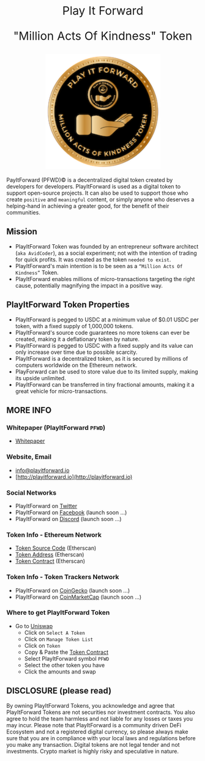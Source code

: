 <p style="text-align: center; font-size:30px">Play It Forward</p>
<p style="text-align: center; font-size:30px">"Million Acts Of Kindness" Token</p>

<img style="display: block; margin: 20px auto" width="300" src="libs/agx-assets/src/lib/images/tech/playitforward-x250.png">

PayItForward (PFWD)© is a decentralized digital token created by developers for developers. PlayItForward is used as a digital token to support open-source projects. It can also be used to support those who create `positive` and `meaningful` content, or simply anyone who deserves a helping-hand in achieving a greater good, for the benefit of their communities.

## Mission

- PlayItForward Token was founded by an entrepreneur software architect (`aka AvidCoder`), as a social experiment; not with the intention of trading for quick profits. It was created as the token `needed to exist`.
- PlayItForward's main intention is to be seen as a `“Million Acts Of Kindness”` Token.
- PlayItForward enables millions of micro-transactions targeting the right cause, potentially magnifying the impact in a positive way.

## PlayItForward Token Properties

- PlayItForward is pegged to USDC at a minimum value of $0.01 USDC per token, with a fixed supply of 1,000,000 tokens.
- PlayItForward's source code guarantees no more tokens can ever be created, making it a deflationary token by nature.
- PlayItForward is pegged to USDC with a fixed supply and its value can only increase over time due to possible scarcity.
- PlayItForward is a decentralized token, as it is secured by millions of computers worldwide on the Ethereum network.
- PlayForward can be used to store value due to its limited supply, making its upside unlimited.
- PlayItForward can be transferred in tiny fractional amounts, making it a great vehicle for micro-transactions.

## MORE INFO

### Whitepaper (PlayItForward `PFWD`)

- [Whitepaper](libs/agx-assets/src/lib/docs/PlayItForward.pdf)

### Website, Email

- info@playitforward.io
- [http://playitforward.io](http://playitforward.io)

### Social Networks

- PlayItForward on [Twitter](https://twitter.com/PlayItFWD_Token)
- PlayItForward on [Facebook](#) (launch soon ...)
- PlayItForward on [Discord](#) (launch soon ...)

### Token Info - Ethereum Network

- [Token Source Code](https://etherscan.io/address/0x20b19196dfa0454f142a38ea2e3b7077796de050#code) (Etherscan)
- [Token Address](https://etherscan.io/token/0x20b19196dfa0454f142a38ea2e3b7077796de050) (Etherscan)
- [Token Contract](https://etherscan.io/address/0x20b19196dfa0454f142a38ea2e3b7077796de050) (Etherscan)

### Token Info - Token Trackers Network

- PlayItForward on [CoinGecko](#) (launch soon ...)
- PlayItForward on [CoinMarketCap](#) (launch soon ...)

### Where to get PlayItForward Token

- Go to [Uniswap](https://app.uniswap.org/#/swap)
  - Click on `Select A Token`
  - Click on `Manage Token List`
  - Click on `Token`
  - Copy & Paste the [Token Contract](https://etherscan.io/address/0x20b19196dfa0454f142a38ea2e3b7077796de050)
  - Select PlayItForward symbol `PFWD`
  - Select the other token you have
  - Click the amounts and swap

## DISCLOSURE (please read)

By owning PlayItForward Tokens, you acknowledge and agree that PlayItForward Tokens are not securities nor investment contracts. You also agree to hold the team harmless and not liable for any losses or taxes you may incur. Please note that PlayItForward is a community driven DeFi Ecosystem and not a registered digital currency, so please always make sure that you are in compliance with your local laws and regulations before you make any transaction. Digital tokens are not legal tender and not investments. Crypto market is highly risky and speculative in nature.
